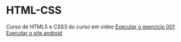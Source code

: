 # HTML-CSS
 Curso de HTML5 e CSS3 do curso em video 
<a href="https://rafaellanads.github.io/RafaelLanaDS/Exercicios/exercicio%20003/idex.html"> Executar o exercicio  001</a>
<a href="https://rafaellanads.github.io/HTML-CSS/Desafios%20da%20diciplina/desafio%20010/Android.html"> Executar o site android</a>